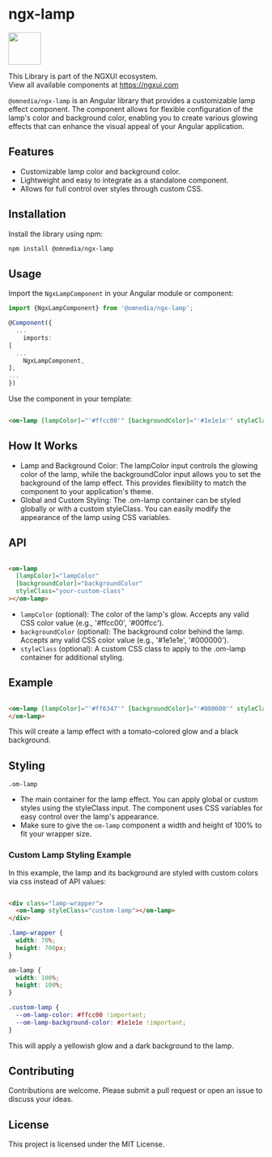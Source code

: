 # ngx-lamp

<a href="https://ngxui.com" target="_blank" style="display: flex;gap: .5rem;align-items: center;cursor: pointer; padding: 0 0 0 0; height: fit-content;">
  <img src="https://ngxui.com/assets/img/ngxui-logo.png" style="width: 64px;height: 64px;">
</a>

This Library is part of the NGXUI ecosystem. <br>
View all available components at https://ngxui.com

`@omnedia/ngx-lamp` is an Angular library that provides a customizable lamp effect component. The component allows for flexible configuration of the lamp's color and background color, enabling you to create various glowing effects that can enhance the visual appeal of your Angular application.

## Features

- Customizable lamp color and background color.
- Lightweight and easy to integrate as a standalone component.
- Allows for full control over styles through custom CSS.

## Installation

Install the library using npm:

```bash
npm install @omnedia/ngx-lamp
```

## Usage

Import the `NgxLampComponent` in your Angular module or component:

```typescript
import {NgxLampComponent} from '@omnedia/ngx-lamp';

@Component({
  ...
    imports:
[
  ...
    NgxLampComponent,
],
...
})
```

Use the component in your template:

```html

<om-lamp [lampColor]="'#ffcc00'" [backgroundColor]="'#1e1e1e'" styleClass="custom-lamp"></om-lamp>
```

## How It Works

- Lamp and Background Color: The lampColor input controls the glowing color of the lamp, while the backgroundColor input allows you to set the background of the lamp effect. This provides flexibility to match the component to your application's theme.
- Global and Custom Styling: The .om-lamp container can be styled globally or with a custom styleClass. You can easily modify the appearance of the lamp using CSS variables.

## API

```html

<om-lamp
  [lampColor]="lampColor"
  [backgroundColor]="backgroundColor"
  styleClass="your-custom-class"
></om-lamp>
```

- `lampColor` (optional): The color of the lamp's glow. Accepts any valid CSS color value (e.g., '#ffcc00', '#00ffcc').
- `backgroundColor` (optional): The background color behind the lamp. Accepts any valid CSS color value (e.g., '#1e1e1e', '#000000').
- `styleClass` (optional): A custom CSS class to apply to the .om-lamp container for additional styling.

## Example

```html

<om-lamp [lampColor]="'#ff6347'" [backgroundColor]="'#000000'" styleClass="lamp-container">
</om-lamp>
```

This will create a lamp effect with a tomato-colored glow and a black background.

## Styling

`.om-lamp`

- The main container for the lamp effect. You can apply global or custom styles using the styleClass input. The component uses CSS variables for easy control over the lamp's appearance.
- Make sure to give the `om-lamp` component a width and height of 100% to fit your wrapper size.

### Custom Lamp Styling Example

In this example, the lamp and its background are styled with custom colors via css instead of API values:

```html

<div class="lamp-wrapper">
  <om-lamp styleClass="custom-lamp"></om-lamp>
</div>
```

```css
.lamp-wrapper {
  width: 70%;
  height: 700px;
}

om-lamp {
  width: 100%;
  height: 100%;
}

.custom-lamp {
  --om-lamp-color: #ffcc00 !important;
  --om-lamp-background-color: #1e1e1e !important;
}
```

This will apply a yellowish glow and a dark background to the lamp.

## Contributing

Contributions are welcome. Please submit a pull request or open an issue to discuss your ideas.

## License

This project is licensed under the MIT License.
